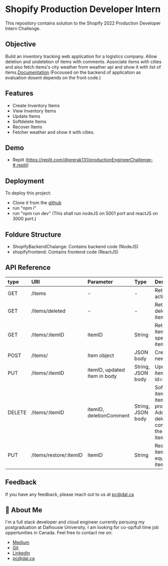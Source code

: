 # Shopify Production Developer Intern

This repository contains solution to the Shopify 2022 Production Developer Intern Challenge.

## Objective

Build an inventory tracking web application for a logistics company. Allow deletion and undeletion of items with comments. Associate items with cities and also fetch items's city weather from weather api and show it with list of items.[Documentation](<[https://docs.google.com/document/d/1PoxpoaJymXmFB3iCMhGL6js-ibht7GO_DkCF2elCySU/edit](https://docs.google.com/document/d/1cgmV2DW5mEOxhh5ekyopU4Cef07FNalP7WqAJdgpBuw/edit)>)
(Focoused on the backend of application as evaluation dosent depends on the front code.)

## Features

- Create Inventory Items
- View Inventory Items
- Update Items
- Softdelete Items
- Recover Items
- Fetcher weather and show it with cities.

## Demo

- Replit (https://replit.com/@prerak131/productionEngineerChallenge-#.replit)

## Deployment

To deploy this project:

- Clone it from the [github](https://github.com/prerak13/productionEngineerChallenge-)
- run "npm i"
- run "npm run dev" (This shall run nodeJS on 5001 port and reactJS on 3000 port.)

## Foldure Structure

- ShopifyBackendChalange: Contains backend code (NodeJS)
- shopifyfrontend: Contains frontend code (ReactJS)

## API Reference

| type   | URI                    | Parameter                    | Type              | Description                                                                        |
| :----- | :--------------------- | :--------------------------- | :---------------- | :--------------------------------------------------------------------------------- |
| GET    | /items                 | -                            | -                 | Returns all active items                                                           |
| GET    | /items/deleted         | -                            | -                 | Returns all deleated items                                                         |
| GET    | /items/:itemID         | itemID                       | String            | Returns item with specific item id                                                 |
| POST   | /items/                | Item object                  | JSON body         | Creates new item                                                                   |
| PUT    | /items/:itemID         | itemID, updated Item in body | String, JSON body | Updates item with id=itemID                                                        |
| DELETE | /items/:itemID         | itemID, deletionComment      | String, JSON body | Soft deletes item with itemID provided. Adds deletion comment to the deleted item. |
| PUT    | /items/restore/:itemID | itemID                       | String            | Restores item with id equals to itemID                                             |

## Feedback

If you have any feedback, please reach out to us at pc@dal.ca

## 🚀 About Me

I'm a full stack developer and cloud engineer currently persuing my postgraduation at Dalhousie University.
I am looking for co-op/full time job oppertunities in Canada.
Feel free to contact me on:

- [Medium](https://medium.com/@prerakchoksi)
- [Git](https://github.com/prerak13)
- [Linkedin](https://www.linkedin.com/in/prerak13/)
- pc@dal.ca
